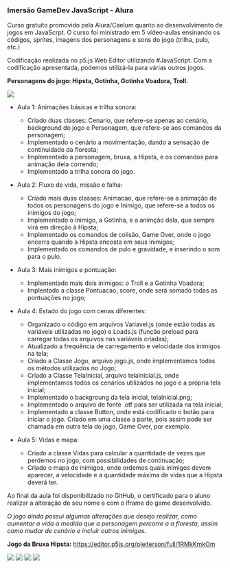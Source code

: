 <h3>Imersão GameDev JavaScript - Alura</h3>

Curso gratuito promovido pela Alura/Caelum quanto ao desenvolvimento de jogos em JavaScrpt. O curso foi ministrado em 5 vídeo-aulas ensinando os códigos, sprites, imagens dos personagens e sons do jogo (trilha, pulo, etc.)

Codificação realizada no p5.js Web Editor utilizando #JavaScript. Com a codificação apresentada, podemos utilizá-la para várias outros jogos.

**Personagens do jogo: Hipsta, Gotinha, Gotinha Voadora, Troll.**

<img src="https://i.imgur.com/2S3ULTS.png">

- Aula 1: Animações básicas e trilha sonora:
	- Criado duas classes: Cenario, que refere-se apenas ao cenário, background do jogo e Personagem, que refere-se aos comandos da personagem;
	- Implementado o cenário a movimentação, dando a sensação de continuidade da floresta;
	- Implementado a personagem, bruxa, a Hipsta, e os comandos para animação dela correndo;
	- Implementado a trilha sonora do jogo.
  
- Aula 2: Fluxo de vida, missão e falha:
	- Criado mais duas classes: Animacao, que refere-se a animação de todos os personagens do jogo e Inimigo, que refere-se a todos os inimigos do jogo;
	- Implementado o inimigo, a Gotinha, e a animção dela, que sempre virá em direção à Hipsta;
	- Implementado os comandos de colisão, Game Over, onde o jogo encerra quando à Hipsta encosta em seus inimigos;
	- Implementado os comandos de pulo e gravidade, e inserindo o som para o pulo.
  
- Aula 3: Mais inimigos e pontuação:
	- Implementado mais dois inimigos: o Troll e a Gotinha Voadora;
	- Implentado a classe Pontuacao, score, onde será somado todas as pontuações no jogo;
  
- Aula 4: Estado do jogo com cenas diferentes:
	- Organizado o código em arquivos Variavel.js (onde estão todas as variáveis utilizadas no jogo) e Loads.js (função preload para carregar todas os arquivos nas variáveis criadas);
	- Atualizado a frequência de carregamento e velocidade dos inimigos na tela;
	- Criado a Classe Jogo, arquivo jogo.js, onde implementamos todas os métodos utilizados no Jogo;
	- Criado a Classe TelaInicial, arquivo telaInicial.js, onde implementamos todos os cenários utilizados no jogo e a própria tela inicial;
	- Implementado o backgroung da tela inicial, telaInicial.png;
	- Implementado o arquivo de fonte .otf para ser utilizada na tela inicial;
	- Implementado a classe Button, onde está codificado o botão para iniciar o jogo. Criado em uma classe a parte, pois assim pode ser chamada em outra tela do jogo, Game Over, por exemplo.
  
- Aula 5: Vidas e mapa:
	- Criado a classe Vidas para calcular a quantidade de vezes que perdemos no jogo, com possibilidades de continuação;
	- Criado o mapa de inimigos, onde ordemos quais inimigos devem aparecer, a velocidade e a quantidade máxima de vidas que a Hipsta deverá ter.

Ao final da aula foi disponibilizado no GitHub, o certificado para o aluno realizar a alteração de seu nome e com o iframe do game desenvolvido.

*O jogo ainda possui algumas alterações que desejo realizar, como aumentar a vida a medida que a personagem percorre a a floresta, assim como mudar de cenário e incluir outros inimigos.*

**Jogo da Bruxa Hipsta:**
https://editor.p5js.org/pleiterson/full/1RMkKmkOm

<img src="https://imgur.com/cgDh3yV.png">
<img src="https://imgur.com/J8g1d3o.png">
<img src="https://imgur.com/q7h9xGv.png">
<img src="https://imgur.com/oyZn0ne.png">
